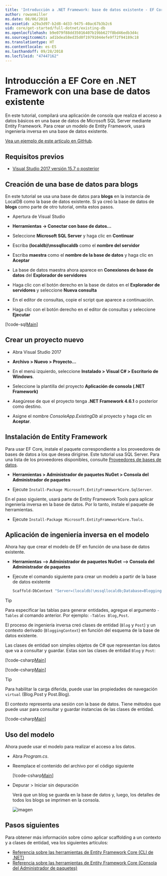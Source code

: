 ```yaml
---
title: 'Introducción a .NET Framework: base de datos existente - EF Core'
author: rowanmiller
ms.date: 08/06/2018
ms.assetid: a29a3d97-b2d8-4d33-9475-40ac67b3b2c6
uid: core/get-started/full-dotnet/existing-db
ms.openlocfilehash: b9e079f88dd35016407b19bb627f8bd46edb3d4c
ms.sourcegitcommit: ad1bdea58ed35d0f19791044efe9f72f94189c18
ms.translationtype: HT
ms.contentlocale: es-ES
ms.lasthandoff: 09/28/2018
ms.locfileid: "47447162"
---
```

# <a name="getting-started-with-ef-core-on-net-framework-with-an-existing-database"></a>Introducción a EF Core en .NET Framework con una base de datos existente

En este tutorial, compilará una aplicación de consola que realiza el acceso a datos básicos en una base de datos de Microsoft SQL Server mediante Entity Framework. Para crear un modelo de Entity Framework, usará ingeniería inversa en una base de datos existente.

[Vea un ejemplo de este artículo en GitHub](https://github.com/aspnet/EntityFramework.Docs/tree/master/samples/core/GetStarted/FullNet/ConsoleApp.ExistingDb).

## <a name="prerequisites"></a>Requisitos previos

* [Visual Studio 2017 versión 15.7 o posterior](https://www.visualstudio.com/downloads/)

## <a name="create-blogging-database"></a>Creación de una base de datos para blogs

En este tutorial se usa una base de datos para **blogs** en la instancia de LocalDB como la base de datos existente. Si ya creó la base de datos de **blogs** como parte de otro tutorial, omita estos pasos.

* Apertura de Visual Studio

* **Herramientas -> Conectar con base de datos...**

* Seleccione **Microsoft SQL Server** y haga clic en **Continuar**

* Escriba **(localdb)\mssqllocaldb** como el **nombre del servidor**

* Escriba **maestra** como el **nombre de la base de datos** y haga clic en **Aceptar**

* La base de datos maestra ahora aparece en **Conexiones de base de datos** del **Explorador de servidores**

* Haga clic con el botón derecho en la base de datos en el **Explorador de servidores** y seleccione **Nueva consulta**

* En el editor de consultas, copie el script que aparece a continuación.

* Haga clic con el botón derecho en el editor de consultas y seleccione **Ejecutar**

[!code-sql[Main](../_shared/create-blogging-database-script.sql)]

## <a name="create-a-new-project"></a>Crear un proyecto nuevo

* Abra Visual Studio 2017

* **Archivo > Nuevo > Proyecto...**

* En el menú izquierdo, seleccione **Instalado > Visual C# > Escritorio de Windows**.

* Seleccione la plantilla del proyecto **Aplicación de consola (.NET Framework)**

* Asegúrese de que el proyecto tenga **.NET Framework 4.6.1** o posterior como destino.

* Asigne el nombre *ConsoleApp.ExistingDb* al proyecto y haga clic en **Aceptar**.

## <a name="install-entity-framework"></a>Instalación de Entity Framework

Para usar EF Core, instale el paquete correspondiente a los proveedores de bases de datos a los que desea dirigirse. Este tutorial usa SQL Server. Para una lista de los proveedores disponibles, consulte [Proveedores de bases de datos](../../providers/index.md).

* **Herramientas > Administrador de paquetes NuGet > Consola del Administrador de paquetes**

* Ejecute `Install-Package Microsoft.EntityFrameworkCore.SqlServer`.

En el paso siguiente, usará parte de Entity Framework Tools para aplicar ingeniería inversa en la base de datos. Por lo tanto, instale el paquete de herramientas.

* Ejecute `Install-Package Microsoft.EntityFrameworkCore.Tools`.

## <a name="reverse-engineer-the-model"></a>Aplicación de ingeniería inversa en el modelo

Ahora hay que crear el modelo de EF en función de una base de datos existente.

* **Herramientas –> Administrador de paquetes NuGet –> Consola del Administrador de paquetes**

* Ejecute el comando siguiente para crear un modelo a partir de la base de datos existente

  ``` powershell
  Scaffold-DbContext "Server=(localdb)\mssqllocaldb;Database=Blogging;Trusted_Connection=True;" Microsoft.EntityFrameworkCore.SqlServer
  ```

> [!TIP]  
> Para especificar las tablas para generar entidades, agregue el argumento `-Tables` al comando anterior. Por ejemplo: `-Tables Blog,Post`.

El proceso de ingeniería inversa creó clases de entidad (`Blog` y `Post`) y un contexto derivado (`BloggingContext`) en función del esquema de la base de datos existente.

Las clases de entidad son simples objetos de C# que representan los datos que va a consultar y guardar. Estas son las clases de entidad `Blog` y `Post`:

 [!code-csharp[Main](../../../../samples/core/GetStarted/FullNet/ConsoleApp.ExistingDb/Blog.cs)]

[!code-csharp[Main](../../../../samples/core/GetStarted/FullNet/ConsoleApp.ExistingDb/Post.cs)]

> [!TIP]  
> Para habilitar la carga diferida, puede usar las propiedades de navegación `virtual` (Blog.Post y Post.Blog).

El contexto representa una sesión con la base de datos. Tiene métodos que puede usar para consultar y guardar instancias de las clases de entidad.

[!code-csharp[Main](../../../../samples/core/GetStarted/FullNet/ConsoleApp.ExistingDb/BloggingContext.cs)]

## <a name="use-the-model"></a>Uso del modelo

Ahora puede usar el modelo para realizar el acceso a los datos.

* Abra *Program.cs*.

* Reemplace el contenido del archivo por el código siguiente

  [!code-csharp[Main](../../../../samples/core/GetStarted/FullNet/ConsoleApp.ExistingDb/Program.cs)] 

* Depurar > Iniciar sin depuración

  Verá que un blog se guarda en la base de datos y, luego, los detalles de todos los blogs se imprimen en la consola.

  ![imagen](_static/output-existing-db.png)

## <a name="next-steps"></a>Pasos siguientes

Para obtener más información sobre cómo aplicar scaffolding a un contexto y a clases de entidad, vea los siguientes artículos:
* [Referencia sobre las herramientas de Entity Framework Core (CLI de .NET)](xref:core/miscellaneous/cli/dotnet#dotnet-ef-dbcontext-scaffold)
* [Referencia sobre las herramientas de Entity Framework Core (Consola del Administrador de paquetes)](xref:core/miscellaneous/cli/powershell#scaffold-dbcontext)
